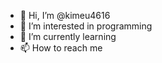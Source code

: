 - 👋 Hi, I’m @kimeu4616
- 👀 I’m interested in programming
- 🌱 I’m currently learning 
- 📫 How to reach me

<!---
kimeu4616/kimeu4616 is a ✨ special ✨ repository because its `README.md` (this file) appears on your GitHub profile.
You can click the Preview link to take a look at your changes.
--->
